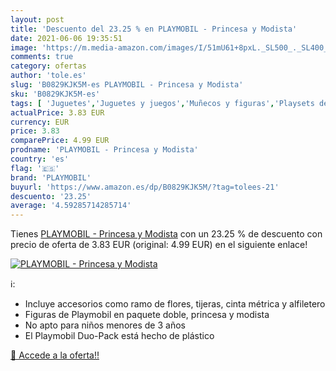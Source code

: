 ```yaml
---
layout: post
title: 'Descuento del 23.25 % en PLAYMOBIL - Princesa y Modista'
date: 2021-06-06 19:35:51
image: 'https://m.media-amazon.com/images/I/51mU61+8pxL._SL500_._SL400_.jpg'
comments: true
category: ofertas
author: 'tole.es'
slug: 'B0829KJK5M-es PLAYMOBIL - Princesa y Modista'
sku: 'B0829KJK5M-es'
tags: [ 'Juguetes','Juguetes y juegos','Muñecos y figuras','Playsets de figuras de juguete para niños','playmobil', ]
actualPrice: 3.83 EUR
currency: EUR
price: 3.83
comparePrice: 4.99 EUR
prodname: 'PLAYMOBIL - Princesa y Modista'
country: 'es'
flag: '🇪🇸'
brand: 'PLAYMOBIL'
buyurl: 'https://www.amazon.es/dp/B0829KJK5M/?tag=tolees-21'
descuento: '23.25'
average: '4.59285714285714'
---
```


Tienes [PLAYMOBIL - Princesa y Modista](https://www.amazon.es/dp/B0829KJK5M/?tag=tolees-21) con un 23.25 % de descuento con precio de oferta de 3.83 EUR (original: 4.99 EUR) en el siguiente enlace!

[![PLAYMOBIL - Princesa y Modista](https://m.media-amazon.com/images/I/51mU61+8pxL._SL500_._SL400_.jpg)](https://www.amazon.es/dp/B0829KJK5M/?tag=tolees-21)

ℹ️:

- Incluye accesorios como ramo de flores, tijeras, cinta métrica y alfiletero
- Figuras de Playmobil en paquete doble, princesa y modista
- No apto para niños menores de 3 años
- El Playmobil Duo-Pack está hecho de plástico

[🛒 Accede a la oferta!!](https://www.amazon.es/dp/B0829KJK5M/?tag=tolees-21)
